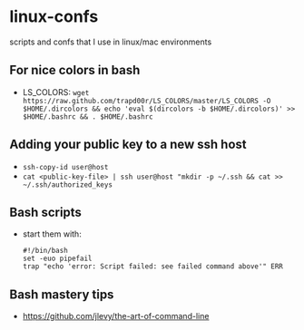 # linux-confs
scripts and confs that I use in linux/mac environments

## For nice colors in bash
* LS_COLORS: `wget https://raw.github.com/trapd00r/LS_COLORS/master/LS_COLORS -O $HOME/.dircolors && echo 'eval $(dircolors -b $HOME/.dircolors)' >> $HOME/.bashrc && . $HOME/.bashrc`

## Adding your public key to a new ssh host
*  `ssh-copy-id user@host`
*  `cat <public-key-file> | ssh user@host "mkdir -p ~/.ssh && cat >> ~/.ssh/authorized_keys`

## Bash scripts
* start them with:

    ```
    #!/bin/bash
    set -euo pipefail
    trap "echo 'error: Script failed: see failed command above'" ERR
    ```

## Bash mastery tips
* https://github.com/jlevy/the-art-of-command-line
